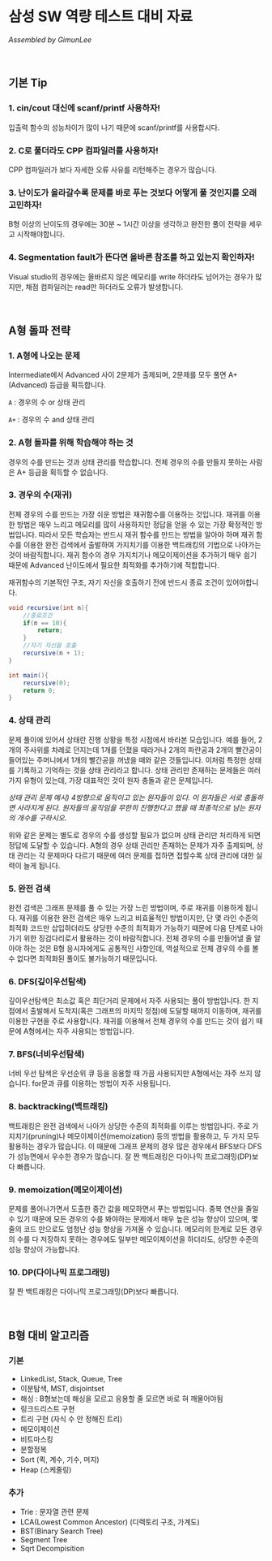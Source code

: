 # 삼성 SW 역량 테스트 대비 자료

*Assembled by GimunLee*

<br>

## 기본 Tip

### 1. cin/cout 대신에 scanf/printf 사용하자!

입출력 함수의 성능차이가 많이 나기 때문에 scanf/printf를 사용합시다.

### 2. C로 풀더라도 CPP 컴파일러를 사용하자!

CPP 컴파일러가 보다 자세한 오류 사유를 리턴해주는 경우가 많습니다.

### 3. 난이도가 올라갈수록 문제를 바로 푸는 것보다 어떻게 풀 것인지를 오래 고민하자!

B형 이상의 난이도의 경우에는 30분 ~ 1시간 이상을 생각하고 완전한 풀이 전략을 세우고 시작해야합니다.

### 4. Segmentation fault가 뜬다면 올바른 참조를 하고 있는지 확인하자!

Visual studio의 경우에는 올바르지 않은 메모리를 write 하더라도 넘어가는 경우가 많지만, 채점 컴파일러는 read만 하더라도 오류가 발생합니다.

<br>

## A형 돌파 전략

### 1. A형에 나오는 문제

Intermediate에서 Advanced 사이 2문제가 출제되며, 2문제를 모두 풀면 A+(Advanced) 등급을 획득합니다.

`A` : 경우의 수 or 상태 관리

`A+` : 경우의 수 and 상태 관리

### 2. A형 돌파를 위해 학습해야 하는 것

경우의 수를 만드는 것과 상태 관리를 학습합니다. 전체 경우의 수를 만들지 못하는 사람은 A+ 등급을 획득할 수 없습니다.

### 3. 경우의 수(재귀)

전체 경우의 수를 만드는 가장 쉬운 방법은 재귀함수를 이용하는 것입니다. 재귀를 이용한 방법은 매우 느리고 메모리를 많이 사용하지만 정답을 얻을 수 있는 가장 확정적인 방법입니다. 따라서 모든 학습자는 반드시 재귀 함수를 만드는 방법을 알아야 하며 재귀 함수를 이용한 완전 검색에서 출발하여 가지치기를 이용한 백트래킹의 기법으로 나아가는 것이 바람직합니다. 재귀 함수의 경우 가지치기나 메모이제이션을 추가하기 매우 쉽기 때문에 Advanced 난이도에서 필요한 최적화를 추가하기에 적합합니다.

재귀함수의 기본적인 구조, 자기 자신을 호출하기 전에 반드시 종료 조건이 있어야합니다.

```java
void recursive(int n){
    //종료조건
    if(n == 10){
        return;
    }
    //자기 자신을 호출
    recursive(n + 1);
}

int main(){
    recursive(0);
    return 0;
}
```

### 4. 상태 관리

문제 풀이에 있어서 상태란 진행 상황을 특정 시점에서 바라본 모습입니다. 예를 들어, 2개의 주사위를 차례로 던지는데 1개를 던졌을 때라거나 2개의 파란공과 2개의 빨간공이 들어있는 주머니에서 1개의 빨간공을 꺼냈을 때와 같은 것들입니다. 이처럼 특정한 상태를 기록하고 기억하는 것을 상태 관리라고 합니다. 상태 관리만 존재하는 문제들은 여러 가지 유형이 있는데, 가장 대표적인 것이 원자 충돌과 같은 문제입니다.

*상태 관리 문제 예시) 4방향으로 움직이고 있는 원자들이 있다. 이 원자들은 서로 충돌하면 사라지게 된다. 원자들의 움직임을 무한히 진행한다고 했을 때 최종적으로 남는 원자의 개수를 구하시오.*

위와 같은 문제는 별도로 경우의 수를 생성할 필요가 없으며 상태 관리만 처리하게 되면 정답에 도달할 수 있습니다. A형의 경우 상태 관리만 존재하는 문제가 자주 출제되며, 상태 관리는 각 문제마다 다르기 때문에 여러 문제를 접하면 접할수록 상태 관리에 대한 실력이 늘게 됩니다.

### 5. 완전 검색

완전 검색은 그래프 문제를 풀 수 있는 가장 느린 방법이며, 주로 재귀를 이용하게 됩니다. 재귀를 이용한 완전 검색은 매우 느리고 비효율적인 방법이지만, 단 몇 라인 수준의 최적화 코드만 삽입하더라도 상당한 수준의 최적화가 가능하기 때문에 다음 단계로 나아가기 위한 징검다리로서 활용하는 것이 바람직합니다.  전체 경우의 수를 만들어낼 줄 알아야 하는 것은 B형 응시자에게도 공통적인 사항인데, 역설적으로 전체 경우의 수를 볼 수 없다면 최적화된 풀이도 불가능하기 때문입니다.

### 6. DFS(깊이우선탐색)

깊이우선탐색은 최소값 혹은 최단거리 문제에서 자주 사용되는 풀이 방법입니다. 한 지점에서 출발해서 도착지(혹은 그래프의 마지막 정점)에 도달할 때까지 이동하며, 재귀를 이용한 구현을 주로 사용합니다. 재귀를 이용해서 전체 경우의 수를 만드는 것이 쉽기 때문에 A형에서는 자주 사용되는 방법입니다.

### 7. BFS(너비우선탐색)

너비 우선 탐색은 우선순위 큐 등을 응용할 때 가끔 사용되지만 A형에서는 자주 쓰지 않습니다. for문과 큐를 이용하는 방법이 자주 사용됩니다.

### 8. backtracking(백트래킹)

백트래킹은 완전 검색에서 나아가 상당한 수준의 최적화를 이루는 방법입니다. 주로 가지치기(pruning)나 메모이제이션(memoization) 등의 방법을 활용하고, 두 가지 모두 활용하는 경우가 많습니다. 이 때문에 그래프 문제의 경우 많은 경우에서 BFS보다 DFS가 성능면에서 우수한 경우가 많습니다. 잘 짠 백트래킹은 다이나믹 프로그래밍(DP)보다 빠릅니다.

### 9. memoization(메모이제이션)

문제를 풀어나가면서 도출한 중간 값을 메모하면서 푸는 방법입니다. 중복 연산을 줄일 수 있기 때문에 모든 경우의 수를 봐야하는 문제에서 매우 높은 성능 향상이 있으며, 몇 줄의 코드 만으로도 엄청난 성능 향상을 가져올 수 있습니다. 메모리의 한계로 모든 경우의 수를 다 저장하지 못하는 경우에도 일부만 메모이제이션을 하더라도, 상당한 수준의 성능 향상이 가능합니다.

### 10. DP(다이나믹 프로그래밍)

잘 짠 백트래킹은 다이나믹 프로그래밍(DP)보다 빠릅니다.

<br>

## B형 대비 알고리즘

### 기본

  - LinkedList, Stack, Queue, Tree
  - 이분탐색, MST, disjointset
  - 해싱 : B형보는데 해싱을 모르고 응용할 줄 모르면 바로 혀 깨물어야됨
  - 링크드리스트 구현 
  - 트리 구현 (자식 수 안 정해진 트리)
  - 메모이제이션 
  - 비트마스킹 
  - 분할정복 
  - Sort (퀵, 계수, 기수, 머지)
  - Heap (스케줄링)

### 추가

  - Trie : 문자열 관련 문제
  - LCA(Lowest Common Ancestor) (디렉토리 구조, 가계도)
  - BST(Binary Search Tree) 
  - Segment Tree
  - Sqrt Decompisition
